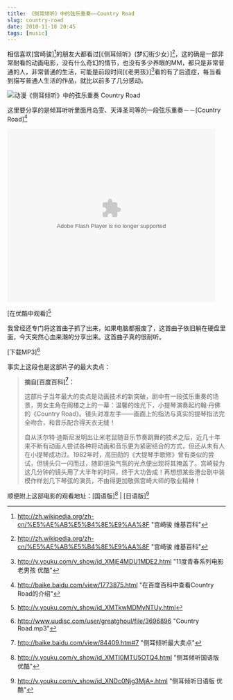 ```yaml
---
title: 《侧耳倾听》中的弦乐重奏——Country Road
slug: country-road
date: 2010-11-18 20:45
tags: [music]
---
```


相信喜欢[宫崎骏][^1]的朋友大都看过[《侧耳倾听》(梦幻街少女）][^1]，这的确是一部非常耐看的动画电影，没有什么奇幻的情节，也没有多少养眼的MM，都只是非常普通的人，非常普通的生活，可能是前段时间[《老男孩》][^3]看的有了后遗症，每当看到描写普通人生活的作品，就比以前多了几分感动。

![动漫《侧耳倾听》中的弦乐重奏 Country Road](http://pic.yupoo.com/greatghoul_v/ADgpm1Jk/N4duK.jpg)

这里要分享的是倾耳听听里面月岛雯、天泽圣司等的一段弦乐重奏－－[Country Road][^4]

<object classid="clsid:d27cdb6e-ae6d-11cf-96b8-444553540000" width="480" height="400" codebase="http://download.macromedia.com/pub/shockwave/cabs/flash/swflash.cab#version=6,0,40,0"><param name="align" value="middle" /><param name="src" value="http://player.youku.com/player.php/sid/XMTkwMDMyNTUy/v.swf" /><param name="quality" value="high" /><embed type="application/x-shockwave-flash" width="480" height="400" src="http://player.youku.com/player.php/sid/XMTkwMDMyNTUy/v.swf" quality="high" align="middle"></embed></object>

[在优酷中观看][^5]

我曾经还专门将这首曲子抓了出来，如果电脑都报废了，这首曲子依旧躺在硬盘里面，今天突然心血来潮的分享出来。这首曲子真的很耐听。

[下载MP3][^6]

事实上这段也是这部片子的最大卖点：

> **摘自[百度百科][^7]：**  
>  
> 这部片子当年最大的卖点是动画技术的新突破，剧中有一段弦乐重奏的场景，男女主角在阁楼之上的一幕：温馨的烛光下，小提琴演奏起约翰·丹佛的《Country Road》。镜头对准左手——画面上的指法与真实的提琴指法完全吻合，和音乐配合得天衣无缝！  
>  
> 自从沃尔特·迪斯尼发明出让米老鼠随音乐节奏跳舞的技术之后，近几十年来不断有动画人尝试各种将动画和音乐更为紧密结合的方式，但还从未有人在小提琴成功过。1982年时，高田勋的《大提琴手歌修》曾有类似的尝试，但镜头只一闪而过，随即渲染气氛的光点便出现将其掩盖了。宫崎骏为这几分钟的镜头用了大半年的时间，终于大功告成！再想想某些港台剧中装模作样划几下琴弦的演员，不由得更加敬佩宫崎大师的敬业精神！

顺便附上这部电影的观看地址：[国语版][^8] | [日语版][^9]

[^1]: http://zh.wikipedia.org/zh-cn/%E5%AE%AB%E5%B4%8E%E9%AA%8F "宫崎骏 维基百科"
[^2]: http://zh.wikipedia.org/zh/%E5%BF%83%E4%B9%8B%E8%B0%B7 "心之谷 维基百科"
[^3]: http://v.youku.com/v_show/id_XMjE4MDU1MDE2.html "11度青春系列电影 老男孩 优酷"
[^4]: http://baike.baidu.com/view/1773875.html "在百度百科中查看Country Road的介绍"
[^5]: http://v.youku.com/v_show/id_XMTkwMDMyNTUy.html
[^6]: http://www.uudisc.com/user/greatghoul/file/3696896 "Country Road.mp3"
[^7]: http://baike.baidu.com/view/84409.htm#7 "侧耳倾听最大卖点"
[^8]: http://v.youku.com/v_show/id_XMTI0MTU5OTQ4.html "侧耳倾听国语版 优酷"
[^9]: http://v.youku.com/v_show/id_XNDc0Njg3MjA=.html "侧耳倾听日语版 优酷"

